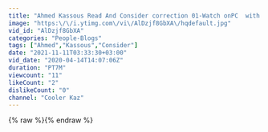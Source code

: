 ```yaml
---
title: "Ahmed Kassous Read And Consider correction 01-Watch onPC  with VLC"
image: "https:\/\/i.ytimg.com\/vi\/AlDzjf8GbXA\/hqdefault.jpg"
vid_id: "AlDzjf8GbXA"
categories: "People-Blogs"
tags: ["Ahmed","Kassous","Consider"]
date: "2021-11-11T03:33:30+03:00"
vid_date: "2020-04-14T14:07:06Z"
duration: "PT7M"
viewcount: "11"
likeCount: "2"
dislikeCount: "0"
channel: "Cooler Kaz"
---
```

{% raw %}{% endraw %}
